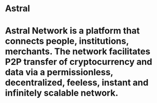 # Astral

# Astral Network is a platform that connects people, institutions, merchants. The network facilitates P2P transfer of cryptocurrency and data via a permissionless, decentralized, feeless, instant and infinitely scalable network.
